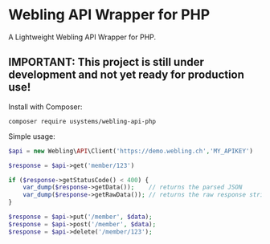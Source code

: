 # Webling API Wrapper for PHP
A Lightweight Webling API Wrapper for PHP.

## IMPORTANT: This project is still under development and not yet ready for production use!

Install with Composer:

    composer require usystems/webling-api-php

Simple usage:

```php
$api = new Webling\API\Client('https://demo.webling.ch','MY_APIKEY')

$response = $api->get('member/123')

if ($response->getStatusCode() < 400) {
    var_dump($response->getData());    // returns the parsed JSON
    var_dump($response->getRawData()); // returns the raw response string
}

$response = $api->put('/member', $data);
$response = $api->post('/member', $data);
$response = $api->delete('/member/123');
```
